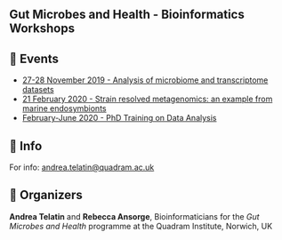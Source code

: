 ## Gut Microbes and Health - Bioinformatics Workshops


## :calendar: Events
 * [27-28 November 2019 - Analysis of microbiome and transcriptome datasets](28-11_Workshop.md)
 * [21 February 2020 - Strain resolved metagenomics: an example from marine endosymbionts](https://twitter.com/telatin/status/1230810076807598091)
 * [February-June 2020 - PhD Training on Data Analysis](2020-PhD-NRP-DTP.md)
 

## :e-mail: Info

For info: andrea.telatin@quadram.ac.uk

## :bust_in_silhouette: Organizers

**Andrea Telatin** and **Rebecca Ansorge**, Bioinformaticians for the _Gut Microbes and Health_ programme at the Quadram Institute, Norwich, UK
